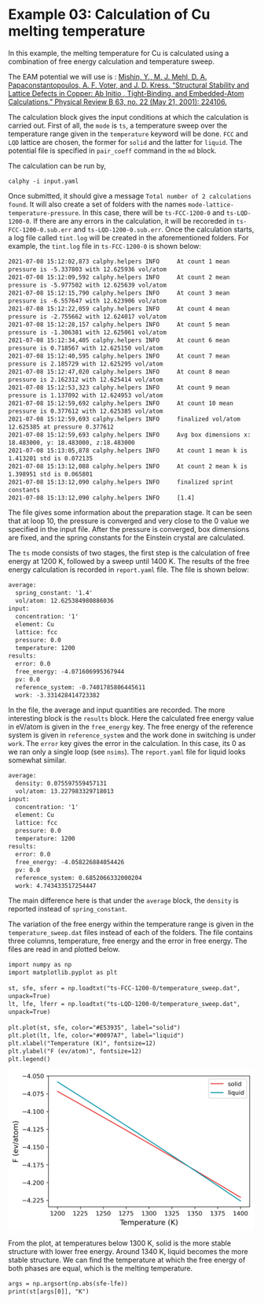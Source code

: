 # Example 03: Calculation of Cu melting temperature

In this example, the melting temperature for Cu is calculated using a combination of free energy calculation and temperature sweep.

The EAM potential we will use is : [Mishin, Y., M. J. Mehl, D. A. Papaconstantopoulos, A. F. Voter, and J. D. Kress. “Structural Stability and Lattice Defects in Copper: Ab Initio , Tight-Binding, and Embedded-Atom Calculations.” Physical Review B 63, no. 22 (May 21, 2001): 224106.](https://doi.org/10.1103/PhysRevB.63.224106)

The calculation block gives the input conditions at which the calculation is carried out. First of all, the `mode` is `ts`, a temperature sweep over the temperature range given in the `temperature` keyword will be done. `FCC` and `LQD` lattice are chosen, the former for `solid` and the latter for `liquid`. The potential file is specified in `pair_coeff` command in the `md` block.

The calculation can be run by,
```
calphy -i input.yaml
```
Once submitted, it should give a message `Total number of 2 calculations found`. It will also create a set of folders with the names `mode-lattice-temperature-pressure`. In this case, there will be `ts-FCC-1200-0` and `ts-LQD-1200-0`. If there are any errors in the calculation, it will be recoreded in `ts-FCC-1200-0.sub.err` and `ts-LQD-1200-0.sub.err`. Once the calculation starts, a log file called `tint.log` will be created in the aforementioned folders. For example, the `tint.log` file in `ts-FCC-1200-0` is shown below:

```
2021-07-08 15:12:02,873 calphy.helpers INFO     At count 1 mean pressure is -5.337803 with 12.625936 vol/atom
2021-07-08 15:12:09,592 calphy.helpers INFO     At count 2 mean pressure is -5.977502 with 12.625639 vol/atom
2021-07-08 15:12:15,790 calphy.helpers INFO     At count 3 mean pressure is -6.557647 with 12.623906 vol/atom
2021-07-08 15:12:22,059 calphy.helpers INFO     At count 4 mean pressure is -2.755662 with 12.624017 vol/atom
2021-07-08 15:12:28,157 calphy.helpers INFO     At count 5 mean pressure is -1.306381 with 12.625061 vol/atom
2021-07-08 15:12:34,405 calphy.helpers INFO     At count 6 mean pressure is 0.718567 with 12.625150 vol/atom
2021-07-08 15:12:40,595 calphy.helpers INFO     At count 7 mean pressure is 2.185729 with 12.625295 vol/atom
2021-07-08 15:12:47,020 calphy.helpers INFO     At count 8 mean pressure is 2.162312 with 12.625414 vol/atom
2021-07-08 15:12:53,323 calphy.helpers INFO     At count 9 mean pressure is 1.137092 with 12.624953 vol/atom
2021-07-08 15:12:59,692 calphy.helpers INFO     At count 10 mean pressure is 0.377612 with 12.625385 vol/atom
2021-07-08 15:12:59,693 calphy.helpers INFO     finalized vol/atom 12.625385 at pressure 0.377612
2021-07-08 15:12:59,693 calphy.helpers INFO     Avg box dimensions x: 18.483000, y: 18.483000, z:18.483000
2021-07-08 15:13:05,878 calphy.helpers INFO     At count 1 mean k is 1.413201 std is 0.072135
2021-07-08 15:13:12,088 calphy.helpers INFO     At count 2 mean k is 1.398951 std is 0.065801
2021-07-08 15:13:12,090 calphy.helpers INFO     finalized sprint constants
2021-07-08 15:13:12,090 calphy.helpers INFO     [1.4]

```

The file gives some information about the preparation stage. It can be seen that at loop 10, the pressure is converged and very close to the 0 value we specified in the input file. After the pressure is converged, box dimensions are fixed, and the spring constants for the Einstein crystal are calculated.  

The `ts` mode consists of two stages, the first step is the calculation of free energy at 1200 K, followed by a sweep until 1400 K. The results of the free energy calculation is recorded in `report.yaml` file. The file is shown below:

```
average:
  spring_constant: '1.4'
  vol/atom: 12.625384980886036
input:
  concentration: '1'
  element: Cu
  lattice: fcc
  pressure: 0.0
  temperature: 1200
results:
  error: 0.0
  free_energy: -4.071606995367944
  pv: 0.0
  reference_system: -0.7401785806445611
  work: -3.331428414723382
```

In the file, the average and input quantities are recorded. The more interesting block is the `results` block. Here the calculated free energy value in eV/atom is given in the `free_energy` key. The free energy of the reference system is given in `reference_system` and the work done in switching is under `work`. The `error` key gives the error in the calculation. In this case, its 0 as we ran only a single loop (see `nsims`). The `report.yaml` file for liquid looks somewhat similar.

```
average:
  density: 0.075597559457131
  vol/atom: 13.227983329718013
input:
  concentration: '1'
  element: Cu
  lattice: fcc
  pressure: 0.0
  temperature: 1200
results:
  error: 0.0
  free_energy: -4.058226884054426
  pv: 0.0
  reference_system: 0.6852066332000204
  work: 4.743433517254447
```

The main difference here is that under the `average` block, the `density` is reported instead of `spring_constant`.

The variation of the free energy within the temperature range is given in the `temperature_sweep.dat` files instead of each of the folders. The file contains three columns, temperature, free energy and the error in free energy. The files are read in and plotted below.

```
import numpy as np
import matplotlib.pyplot as plt

st, sfe, sferr = np.loadtxt("ts-FCC-1200-0/temperature_sweep.dat", unpack=True)
lt, lfe, lferr = np.loadtxt("ts-LQD-1200-0/temperature_sweep.dat", unpack=True)

plt.plot(st, sfe, color="#E53935", label="solid")
plt.plot(lt, lfe, color="#0097A7", label="liquid")
plt.xlabel("Temperature (K)", fontsize=12)
plt.ylabel("F (ev/atom)", fontsize=12)
plt.legend()
```

<img src="tm.png" width="500" />

From the plot, at temperatures below 1300 K, solid is the more stable structure with lower free energy. Around 1340 K, liquid becomes the more stable structure. We can find the temperature at which the free energy of both phases are equal, which is the melting temperature.

```
args = np.argsort(np.abs(sfe-lfe))
print(st[args[0]], "K")
```

